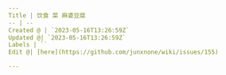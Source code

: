 ```yaml
---
Title | 饮食 菜 麻婆豆腐
-- | --
Created @ | `2023-05-16T13:26:59Z`
Updated @| `2023-05-16T13:26:59Z`
Labels | ``
Edit @| [here](https://github.com/junxnone/wiki/issues/155)

---
```


